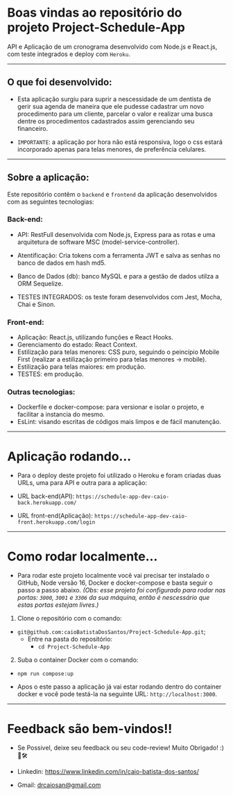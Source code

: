 # Boas vindas ao repositório do projeto Project-Schedule-App

API e Aplicação de um cronograma desenvolvido com Node.js e React.js, com teste integrados e deploy com `Heroku`.

---

## O que foi desenvolvido:

  - Esta aplicação surgiu para suprir a nescessidade de um dentista de gerir sua agenda de maneira que ele pudesse cadastrar um novo procedimento para um cliente, parcelar o valor e realizar uma busca dentre os procedimentos cadastrados assim gerenciando seu financeiro.

  - `IMPORTANTE`: a aplicação por hora não está responsiva, logo o css estará incorporado apenas para telas menores, de preferência celulares.

---

## Sobre a aplicação:

Este repositório contêm o `backend` e `frontend` da aplicação desenvolvidos com as seguintes tecnologias:

### Back-end:

  - API: RestFull desenvolvida com Node.js, Express para as rotas e uma arquitetura de software MSC (model-service-controller).

  - Atentificação: Cria tokens com a ferramenta JWT e salva as senhas no banco de dados em hash md5.

  - Banco de Dados (db): banco MySQL e para a gestão de dados utilza a ORM Sequelize.

  - TESTES INTEGRADOS: os teste foram desenvolvidos com Jest, Mocha, Chai e Sinon.

### Front-end:

  - Aplicação: React.js, utilizando funções e React Hooks.
  - Gerenciamento do estado: React Context.
  - Estilização para telas menores: CSS puro, seguindo o peincípio Mobile First (realizar a estilização primeiro para telas menores -> mobile).
  - Estilização para telas maiores: em produção.
  - TESTES: em produção.

### Outras tecnologias:

  - Dockerfile e docker-compose: para versionar e isolar o projeto, e facilitar a instancia do mesmo.
  - EsLint: visando escritas de códigos mais limpos e de fácil manutenção.

---

# Aplicação rodando...

  - Para o deploy deste projeto foi utilizado o Heroku e foram criadas duas URLs, uma para API e outra para a aplicação:

  - URL back-end(API): `https://schedule-app-dev-caio-back.herokuapp.com/`
  - URL front-end(Aplicação): `https://schedule-app-dev-caio-front.herokuapp.com/login`

---

# Como rodar localmente...

- Para rodar este projeto localmente você vai precisar ter instalado o GitHub, Node versão 16, Docker e docker-compose e basta seguir o passo a passo abaixo. <i>(Obs: esse projeto foi configurado para rodar nas portas: `3000`, `3001` e `3306` da sua máquina, então é nescessário que estas portas estejam livres.)</i>

1. Clone o repositório com o comando:
  - `git@github.com:caioBatistaDosSantos/Project-Schedule-App.git`;
    - Entre na pasta do repositório:
      - `cd Project-Schedule-App`
2. Suba o container Docker com o comando:
  - `npm run compose:up`

- Apos o este passo a aplicação já vai estar rodando dentro do container docker e você pode testá-la na seguinte URL: `http://localhost:3000`.

---

# Feedback são bem-vindos!!

- Se Possivel, deixe seu feedback ou seu code-review! Muito Obrigado! :)🤝🛠

- Linkedin: https://www.linkedin.com/in/caio-batista-dos-santos/
- Gmail: drcaiosan@gmail.com
